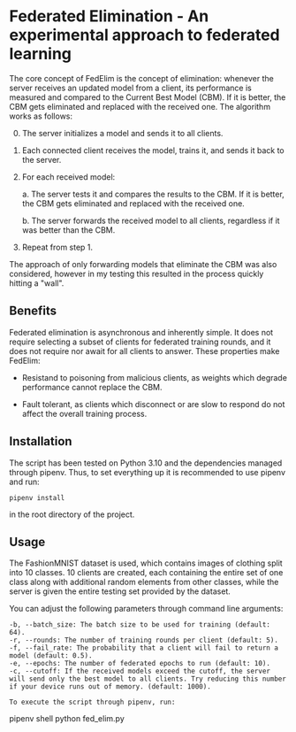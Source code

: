 # Federated Elimination - An experimental approach to federated learning
The core concept of FedElim is the concept of elimination: whenever the server receives an updated model from a client, its performance is measured and compared to the Current Best Model (CBM). If it is better, the CBM gets eliminated and replaced with the received one. The algorithm works as follows:

0. The server initializes a model and sends it to all clients.

1. Each connected client receives the model, trains it, and sends it back to the server.

2. For each received model:  

    a. The server tests it and compares the results to the CBM. If it is better, the CBM gets eliminated and replaced with the received one.  

    b. The server forwards the received model to all clients, regardless if it was better than the CBM.

3. Repeat from step 1.


The approach of only forwarding models that eliminate the CBM was also considered, however in my testing this resulted in the process quickly hitting a "wall". 


## Benefits
Federated elimination is asynchronous and inherently simple. It does not require selecting a subset of clients for federated training rounds, and it does not require nor await for all clients to answer. These properties make FedElim:

* Resistand to poisoning from malicious clients, as weights which degrade performance cannot replace the CBM.

* Fault tolerant, as clients which disconnect or are slow to respond do not affect the overall training process.

## Installation
The script has been tested on Python 3.10 and the dependencies managed through pipenv. Thus, to set everything up it is recommended to use pipenv and run:
```
pipenv install
``` 
in the root directory of the project.

## Usage
The FashionMNIST dataset is used, which contains images of clothing split into 10 classes. 10 clients are created, each containing the entire set of one class along with additional random elements from other classes, while the server is given the entire testing set provided by the dataset.  

You can adjust the following parameters through command line arguments:
```
-b, --batch_size: The batch size to be used for training (default: 64).
-r, --rounds: The number of training rounds per client (default: 5).
-f, --fail_rate: The probability that a client will fail to return a model (default: 0.5).
-e, --epochs: The number of federated epochs to run (default: 10).
-c, --cutoff: If the received models exceed the cutoff, the server will send only the best model to all clients. Try reducing this number if your device runs out of memory. (default: 1000).
```

```
To execute the script through pipenv, run:
```
pipenv shell
python fed_elim.py
```
